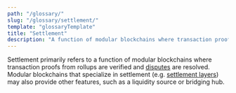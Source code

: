 ```yaml
---
path: "/glossary/"
slug: "/glossary/settlement/"
template: "glossaryTemplate"
title: "Settlement"
description: "A function of modular blockchains where transaction proofs from rollups are verified and disputes are resolved."
---
```


Settlement primarily refers to a function of modular blockchains where transaction proofs from rollups are verified and [disputes](https://celestia.org/glossary/dispute-resolution/) are resolved. Modular blockchains that specialize in settlement (e.g. [settlement layers](https://celestia.org/glossary/settlement-layer/)) may also provide other features, such as a liquidity source or bridging hub.
